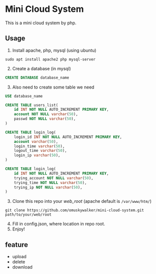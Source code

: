 # Mini Cloud System

This is a mini cloud system by php.

## Usage
1. Install apache, php, mysql (using ubuntu)
```shell
sudo apt install apache2 php mysql-server
```

2. Create a database (in mysql)
```sql
CREATE DATABASE database_name
```

3. Also need to create some table we need
```sql
USE database_name

CREATE TABLE users_list(
    id INT NOT NULL AUTO_INCREMENT PRIMARY KEY,
    account NOT NULL varchar(50),
    passwd NOT NULL varchar(50),
)

CREATE TABLE login_log(
    login_id INT NOT NULL AUTO_INCREMENT PRIMARY KEY,
    account varchar(50),
    login_time varchar(50),
    logout_time varchar(50),
    login_ip varchar(50),
)

CREATE TABLE login_log(
    id INT NOT NULL AUTO_INCREMENT PRIMARY KEY,
    trying_account NOT NULL varchar(50),
    trying_time NOT NULL varchar(50),
    trying_ip NOT NULL varchar(50),
)
```

3. Clone this repo into your *web_root* (apache default is `/var/www/htm/`)
```shell
git clone https://github.com/omuskywalker/mini-cloud-system.git path/to/your/web/root
```

4. Fill in config.json, where location in repo root.
5. Enjoy!

## feature
- upload
- delete
- download